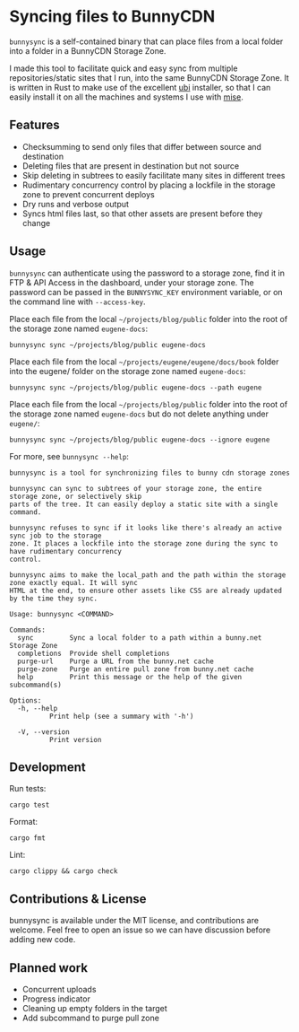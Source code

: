 Syncing files to BunnyCDN
==

`bunnysync` is a self-contained binary that can place files from a local folder into a folder in a BunnyCDN Storage Zone.

I made this tool to facilitate quick and easy sync from multiple repositories/static sites that I run, into the same BunnyCDN Storage Zone. It is written in Rust to make use of the excellent [ubi](https://github.com/houseabsolute/ubi) installer, so that I can easily install it on all the machines and systems I use with [mise](https://mise.jdx.dev/).

## Features

- Checksumming to send only files that differ between source and destination
- Deleting files that are present in destination but not source
- Skip deleting in subtrees to easily facilitate many sites in different trees
- Rudimentary concurrency control by placing a lockfile in the storage zone to prevent concurrent deploys
- Dry runs and verbose output
- Syncs html files last, so that other assets are present before they change

## Usage

`bunnysync` can authenticate using the password to a storage zone, find it in FTP & API Access in the dashboard, under your storage zone. The password can be passed in the `BUNNYSYNC_KEY` environment variable, or on the command line with `--access-key`.

Place each file from the local `~/projects/blog/public` folder into the root of the storage zone named `eugene-docs`:

```shell
bunnysync sync ~/projects/blog/public eugene-docs
```

Place each file from the local `~/projects/eugene/eugene/docs/book` folder into the eugene/ folder on the storage zone named `eugene-docs`:

```shell
bunnysync sync ~/projects/blog/public eugene-docs --path eugene
```

Place each file from the local `~/projects/blog/public` folder into the root of the storage zone named `eugene-docs` but do not delete anything under `eugene/`:

```shell
bunnysync sync ~/projects/blog/public eugene-docs --ignore eugene
```

For more, see `bunnysync --help`:

```
bunnysync is a tool for synchronizing files to bunny cdn storage zones

bunnysync can sync to subtrees of your storage zone, the entire storage zone, or selectively skip
parts of the tree. It can easily deploy a static site with a single command.

bunnysync refuses to sync if it looks like there's already an active sync job to the storage
zone. It places a lockfile into the storage zone during the sync to have rudimentary concurrency
control.

bunnysync aims to make the local_path and the path within the storage zone exactly equal. It will sync
HTML at the end, to ensure other assets like CSS are already updated by the time they sync.

Usage: bunnysync <COMMAND>

Commands:
  sync         Sync a local folder to a path within a bunny.net Storage Zone
  completions  Provide shell completions
  purge-url    Purge a URL from the bunny.net cache
  purge-zone   Purge an entire pull zone from bunny.net cache
  help         Print this message or the help of the given subcommand(s)

Options:
  -h, --help
          Print help (see a summary with '-h')

  -V, --version
          Print version

```

## Development

Run tests:

```shell
cargo test
```

Format:

```shell
cargo fmt
```

Lint:
```shell
cargo clippy && cargo check
```

## Contributions & License

bunnysync is available under the MIT license, and contributions are welcome. Feel free to open an issue so we can have discussion before adding new code.

## Planned work

- Concurrent uploads
- Progress indicator
- Cleaning up empty folders in the target
- Add subcommand to purge pull zone